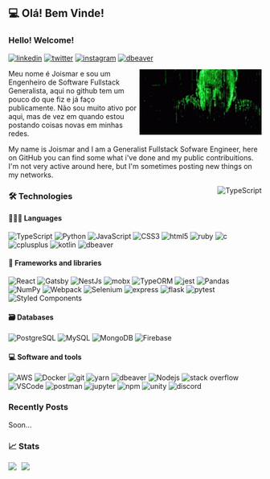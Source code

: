 
## 💻 Olá! Bem Vinde!
### Hello! Welcome!

<a href="https://www.linkedin.com/in/joismar-braga-b6a5b514b/"><img alt="linkedin" src="https://img.shields.io/badge/-LinkedIn-303134?style=flat-square&logo=linkedin&logoColor=white&labelColor=2867B2" /></a>
<a href="https://twitter.com/JoismarBraga"><img alt="twitter" src="https://img.shields.io/badge/-Twitter-303134?style=flat-square&logo=twitter&logoColor=white&labelColor=43BDF0" /></a>
<a href="https://www.instagram.com/joismar/"><img alt="instagram" src="https://img.shields.io/badge/-Instagram-303134?style=flat-square&logo=instagram&logoColor=white&labelColor=BA31A2" /></a>
<a href="https://www.linkedin.com/in/joismar-braga-b6a5b514b/"><img alt="dbeaver" src="https://custom-icon-badges.demolab.com/badge/-More_links-303134?style=flat-square&logo=koji&logoColor=white&labelColor=1D1D1F" /></a>

<p>
  <img height="130em" align="right" alt="neo from matrix putting on glasses"  src="the-matrix.gif" />
</p>

Meu nome é Joismar e sou um Engenheiro de Software Fullstack Generalista, aqui no github tem um pouco do que fiz e já faço publicamente. Não sou muito ativo por aqui, mas de vez em quando estou postando coisas novas em minhas redes.

My name is Joismar and I am a Generalist Fullstack Sofware Engineer, here on GitHub you can find some what i've done and my public contribuitions. I'm not very active around here, but I'm sometimes posting new things on my networks.

<img align="right" alt="TypeScript" src="https://img.shields.io/badge/_-Currently_working-303134?style=flat-square&logoColor=white&labelColor=97CA00" />

### 🛠️ Technologies

#### 👨🏻‍💻 Languages
<p>
  <img alt="TypeScript" src="https://img.shields.io/badge/TypeScript-_-97CA00?style=flat-square&logo=typescript&logoColor=white&labelColor=007ACC" />
  <img alt="Python" src="https://img.shields.io/badge/Python-_-97CA00?style=flat-square&logo=python&logoColor=white&labelColor=3C76A6" />
  <img alt="JavaScript" src="https://img.shields.io/badge/JavaScript-_-97CA00?style=flat-square&logo=javascript&logoColor=black&labelColor=EFD81D" />
  <img alt="CSS3" src="https://img.shields.io/badge/CSS-_-97CA00?style=flat-square&logo=css3&logoColor=white&labelColor=0066B6" />
  <img alt="html5" src="https://img.shields.io/badge/HTML5-_-97CA00?style=flat-square&logo=html5&logoColor=white&labelColor=E34F26" />
  <img alt="ruby" src="https://img.shields.io/badge/-Ruby-CC342D?style=flat-square&logo=ruby&logoColor=white" />
  <img alt="c" src="https://img.shields.io/badge/-C-15629F?style=flat-square&logo=c&logoColor=white" />
  <img alt="cplusplus" src="https://img.shields.io/badge/-C++-990F40?style=flat-square&logo=cplusplus&logoColor=white" />
  <img alt="kotlin" src="https://img.shields.io/badge/-Kotlin-7F52FF?style=flat-square&logo=kotlin&logoColor=white" />
  <img alt="dbeaver" src="https://custom-icon-badges.demolab.com/badge/-Java-0F7796?style=flat-square&logo=java&logoColor=white" />
</p>

#### 🧩 Frameworks and libraries
<p>
  <img alt="React" src="https://img.shields.io/badge/React-_-97CA00?style=flat-square&logo=react&logoColor=white&labelColor=45b8d8" />
  <img alt="Gatsby" src="https://img.shields.io/badge/Gatsby-_-97CA00?style=flat-square&logo=gatsby&logoColor=white&labelColor=663399" />
  <img alt="NestJs" src="https://img.shields.io/badge/NestJs-_-97CA00?style=flat-square&logo=nestjs&logoColor=white&labelColor=ea2845" />
  <img alt="mobx" src="https://img.shields.io/badge/MobX-_-97CA00?style=flat-square&logo=mobx&logoColor=white&labelColor=DC5E15" />
  <img alt="TypeORM" src="https://img.shields.io/badge/TypeORM-_-97CA00?style=flat-square&logo=typeorm&logoColor=white&labelColor=FE0902" />
  <img alt="jest" src="https://img.shields.io/badge/Jest-_-97CA00?style=flat-square&logo=jest&logoColor=white&labelColor=C21325" />
  <img alt="Pandas" src="https://img.shields.io/badge/Pandas-_-120751?style=flat-square&logo=pandas&logoColor=white&labelColor=120751" />
  <img alt="NumPy" src="https://img.shields.io/badge/NumPy-_-4BA6C9?style=flat-square&logo=numpy&logoColor=white&labelColor=4BA6C9" />
  <img alt="Webpack" src="https://img.shields.io/badge/-Webpack-8DD6F9?style=flat-square&logo=webpack&logoColor=black" />
  <img alt="Selenium" src="https://img.shields.io/badge/-Selenium-00AE00?style=flat-square&logo=selenium&logoColor=white" />
  <img alt="express" src="https://img.shields.io/badge/-ExpressJS-45515B?style=flat-square&logo=express&logoColor=white" />
  <img alt="flask" src="https://img.shields.io/badge/-Flask-0D1117?style=flat-square&logo=flask&logoColor=white" />
  <img alt="pytest" src="https://img.shields.io/badge/-Pytest-0A9EDC?style=flat-square&logo=pytest&logoColor=white" />
  <img alt="Styled Components" src="https://img.shields.io/badge/-Styled_Components-db7092?style=flat-square&logo=styled-components&logoColor=white" />
</p>

#### 🗃️ Databases
<p>
  <img alt="PostgreSQL" src="https://img.shields.io/badge/PostgreSQL-_-97CA00?style=flat-square&logo=postgresql&logoColor=white&labelColor=4169E1" />
  <img alt="MySQL" src="https://img.shields.io/badge/-MySQL-3E6E93?style=flat-square&logo=mysql&logoColor=white" />
  <img alt="MongoDB" src="https://img.shields.io/badge/-MongoDB-53A551?style=flat-square&logo=mongodb&logoColor=white" />
  <img alt="Firebase" src="https://img.shields.io/badge/-Firebase-F5820D?style=flat-square&logo=firebase&logoColor=white" />
</p>

#### 💻 Software and tools
<p>
  <img alt="AWS" src="https://img.shields.io/badge/AWS-_-97CA00?style=flat-square&logo=amazon&logoColor=white&labelColor=F68D0F" />
  <img alt="Docker" src="https://img.shields.io/badge/Docker-_-97CA00?style=flat-square&logo=docker&logoColor=white&labelColor=46a2f1" />
  <img alt="git" src="https://img.shields.io/badge/Git-_-97CA00?style=flat-square&logo=git&logoColor=white&labelColor=F05032" />
  <img alt="yarn" src="https://img.shields.io/badge/Yarn-_-97CA00?style=flat-square&logo=yarn&logoColor=white&labelColor=2C8EBB" />
  <img alt="dbeaver" src="https://custom-icon-badges.demolab.com/badge/Dbeaver-_-97CA00?style=flat-square&logo=dbeaver-mono&logoColor=white&labelColor=372923" />
  <img alt="Nodejs" src="https://img.shields.io/badge/NodeJS-_-97CA00?style=flat-square&logo=Node.js&logoColor=white&labelColor=43853d" />
  <img alt="stack overflow" src="https://img.shields.io/badge/Stack_Overflow-_-97CA00?style=flat-square&logo=stackoverflow&logoColor=white&labelColor=E2722A" />
  <img alt="VSCode" src="https://img.shields.io/badge/VSCode-_-97CA00?style=flat-square&logo=visualstudiocode&logoColor=white&labelColor=0D79CE" />
  <img alt="postman" src="https://img.shields.io/badge/Postman-_-97CA00?style=flat-square&logo=postman&logoColor=white&labelColor=E2722A" />
  <img alt="jupyter" src="https://img.shields.io/badge/-Jupyter-E2722A?style=flat-square&logo=jupyter&logoColor=white" />
  <img alt="npm" src="https://img.shields.io/badge/-NPM-CB3837?style=flat-square&logo=npm&logoColor=white" />
  <img alt="unity" src="https://img.shields.io/badge/-Unity-0E0A09?style=flat-square&logo=unity&logoColor=white" />
  <img alt="discord" src="https://img.shields.io/badge/-Discord-525EDD?style=flat-square&logo=discord&logoColor=white" />
</p>

### Recently Posts
Soon...

### 📈 Stats

<div style="display: flex; flex-wrap: wrap; align-items: start; justify-content: flex-start">

  <img height="150em" style="margin: 0 10px 10px 0" src="https://github-readme-stats.vercel.app/api?username=joismar&theme=great-gatsby&show_icons=true&count_private=true"/>
  <img height="150em" src="https://github-readme-stats.vercel.app/api/top-langs/?username=joismar&theme=great-gatsby&layout=compact&langs_count=6"/>

</div>